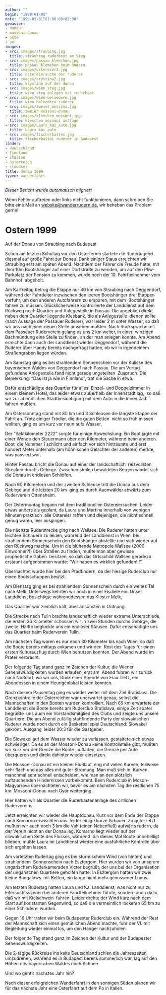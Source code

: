 ```yaml
---
author: ""
begin: "1999-01-01"
date: "1999-01-01T01:00:00+02:00"
gewässer:
- donau
- mossoni-donau
- oste
- po
images:
- src: images/straubing.jpg
  title: straubing ruderboot am Steg
- src: images/passau_klemchen.jpg
  title: passau klemchen beim Rudern
- src: images/ostereier2.jpg
  title: ostereiersuche der ruderer
- src: images/krystina2.jpg
  title: krystina auf der donau
- src: images/wien_steg.jpg
  title: wien steg anlegen mit ruderboot
- src: images/wien-belvedere.jpg
  title: wien belvedere ruderer
- src: images/zweier_mossoni.jpg
  title: zweier mossoni-donau
- src: images/klemchen_mossoni.jpg
  title: klemchen mossoni umtrage
- src: images/Laura_kai_auto.jpg
  title: Laura kai auto
- src: images/fischerbastei.jpg
  title: fischerbastei ruderer in Budapest
länder:
- deutschland
- finnland
- italien
- österreich
- slowakei
title: donau 1999
typen: wanderfahrt
---
```



*Dieser Bericht wurde automatisch migriert*

Wenn Fehler auftreten oder links nicht funktionieren, dann schreiben Sie bitte eine Mail an website@wanderrudern.de, wir beheben das Problem gerne!



# Ostern 1999


Auf der Donau von Straubing nach Budapest

Schon am letzten Schultag vor den Osterferien startete die Ruderjugend diesmal auf große Fahrt zur Donau. Dank einiger Staus erreichten wir  Straubing erst am späten Abend. Nachdem der Fahrer die Freude hatte, mit dem 10m Bootshänger auf einer Dorfstraße zu wenden, um auf den Pkw-Parkplatz der Pension zu kommen, wurde noch der 10. Fahrtteilnehmer vom Bahnhof  abgeholt.

Am Karfreitag betrug die Etappe nur 40 km von Straubing nach Deggendorf, während der Fahrtleiter inzwischen den leeren Bootshänger drei Etappen vorfuhr, um den anderen Autofahrern zu ersparen, mit dem  Bootshänger fahren zu müssen. Glücklicherweise kontrollierte der Landdienst auf dem Rückweg noch Quartier und Anlegestelle in Passau. Die angeblich direkt neben dem Quartier liegende Kiesbank, die als Anlegestelle  dienen sollte (nach Aussage der Passauer Ruderer), war leider 2 m unter Wasser, so daß wir uns nach einer neuen Stelle umsehen mußten. Nach Rücksprache mit dem Passauer Ruderverein gelang es uns 2 km weiter, in einer  winzigen Bachmündung eine Stelle zu finden, an der man anlegen konnte. Am Abend erreichte dann auch der Landdienst wieder Deggendorf, während die Ruderer über Handy bereits nachgefragt hatten, ob wir in irgendeinem  Straßengraben liegen würden.

Am Samstag ging es bei strahlendem Sonnenschein vor der Kulisse des bayerischen Waldes von Deggendorf nach Passau. Die am Vortag gefundene Anlegestelle fand nicht gerade ungeteilten  Zuspruch. Die Bemerkung: “Das ist ja wie in Finnland”, traf die Sache in etwa.

Dafür entschädigte das Quartier für alles. Einzel- und Doppelzimmer in einem kleinem Hotel, das leider etwas außerhalb der Innenstadt lag,  so daß wir zur abendlichen Stadtbesichtigung mit dem Auto in die Innenstadt fahren mußten.

Am Ostersonntag stand mit 80 km und 3 Schleusen die längste Etappe der Fahrt an. Trotz einiger Trödler, die die guten Betten  nicht so früh missen wollten, ging es um kurz vor neun aufs Wasser.

Der “Sektkilometer 2222” sorgte für einige Abwechslung: Ein Boot jagte mit einer Wende den Steuermann über den Kilometer, während beim anderen Boot  die Nummer 1 schlicht und einfach vor sich hinträumte und erst hundert Meter unterhalb (am höhnischen Gelächter der anderen) merkte, was passiert war.

Hinter Passau bricht die Donau auf einer der landschaftlich  reizvollsten Strecken durchs Gebirge. Zwischen steilen bewaldeten Bergen windet sich die Donau in endlosen Schleifen.

Nach 60 Kilometern und der zweiten Schleuse tritt die Donau aus dem Gebirge und die letzten 20 km  ging es durch Auenwälder abwärts zum Ruderverein Ottensheim.

Der Ostermontag begann mit dem traditionellen Ostereiersuchen. Leider etwas anders als geplant, da Laura und Martina innerhalb von wenigen Minuten praktisch  alle Ostereier rafften und diejenigen, die nicht schnell genug waren, leer ausgingen.

Die nächste Ruderstrecke ging nach Wallsee. Die Ruderer hatten unter leichten Schauern zu leiden, während der Landdienst in Wien  bei strahlendem Sonnenschein den Bootshänger abstellte und sich wieder auf den Rückweg machte. Um in die blühende Metropole Wallsee (2000 Einwohner?!) über Straßen zu finden, mußte man aber gewisse prophetische Gaben  besitzen, so daß das Ortsschild Wallsee geradezu erstaunt aufgenommen wurde: “Wir haben es wirklich gefunden!!!”.

Übernachtet wurde hier bei den Pfadfindern, da der hiesige Ruderclub nur einen Bootsschuppen besitzt.

Am Dienstag ging es bei strahlendem Sonnenschein durch ein weites Tal nach Melk. Unterwegs kehrten wir noch in einer Eisdiele ein. Unser Landdienst besichtigte währenddessen das Kloster Melk.

Das Quartier war ziemlich kalt, aber ansonsten in Ordnung.

Die Strecke nach Tulln brachte landschaftlich wieder extreme Unterschiede, die ersten 36 Kilometer schossen wir in zwei Stunden durchs Gebirge, die zweite  Hälfte beglückte uns ein endloser Stausee. Dafür entschädigte uns das Quartier beim Ruderverein Tulln.

Am nächsten Tag waren es nur noch 30 Kilometer bis nach Wien, so daß die Boote bereits mittags ankamen und wir den  Rest des Tages für einen ersten Kulturausflug durch Wien benutzen konnten. Der Abend wurde im Prater verbracht.

Der folgende Tag stand ganz im Zeichen der Kultur, die Wiener Sehenswürdigkeiten wurden erlaufen, erst am  Abend fuhren wir zurück nach Nußdorf, wo wir uns, Dank einer Spende von Frau Tietz, ein Abendessen in einem Heurigenlokal leisten konnten.

Nach diesem Pausentag ging es wieder weiter mit dem Ziel Bratislava. Die  Grenzkontrolle der Österreicher war unerwartet genau, selbst die Mannschaften in den Booten wurden kontrolliert. Nach 65 km erwartete der Landdienst die Boote bereits am Ruderclub Bratislava, einige Zeit später begrüßte  uns auch ein Vorstandsmitglied des Clubs und zeigte uns unsere Quartiere. Die am Abend zufällig stattfindende Party der slowakischen Ruderer wurde noch durch ein Basketballspiel Deutschland: Slowakei gekrönt. Ausgang  leider 20:3 für die Gastgeber.

Die Slowakei auf dem Wasser wieder zu verlassen, gestaltete sich etwas schwieriger. Da es an der Mossoni-Donau keine Kontrollstelle gibt, mußten wir kurz vor der Grenze die Boote  aufladen, die Grenze per Auto überqueren und direkt dahinter wieder einsetzen.

Die Mossoni-Donau ist ein kleiner Flußlauf, eng mit vielen Kurven, teilweise sehr flach und das alles mit guter Strömung. Man muß sich in  Kurven manchmal sehr schnell entscheiden, wie man an den plötzlich auftauchenden Hindernissen vorbeikommt. Beim Ruderclub in Moson-Magyarrova übernachteten wir, bevor es am nächsten Tag die restlichen 75 km  Mossoni-Donau nach Györ weiterging.

Hier hatten wir als Quartier die Ruderkastenanlage des örtlichen Rudervereins.

Jetzt erreichten wir wieder die Hauptdonau. Kurz vor dem Ende der Etappe nach Komarno erwischten uns  leider einige kurze Schauer. Zu guter letzt mußten wir auch noch 3 km die Vah (einen Nebenfluß) aufwärts rudern, da der Verein nicht an der Donau lag. Komarno liegt wieder auf der slowakischen Seite des Flusses, während  die dieses Mal Boote unbehelligt blieben, mußte Laura im Landdienst wieder eine ausführliche Kontrolle über sich ergehen lassen.

Am vorletzten Rudertag ging es bei stürmischem Wind (von hinten) und strahlendem  Sonnenschein nach Esztergom. Hier wurden wir von unserem ungarischem Ruderkameraden Victor begrüßt, der uns bei der Organisation der ungarischen Quartiere geholfen hatte. In Esztergom hatten wir zwei kleine Bungalows  mit Betten, ein lange nicht mehr genossener Luxus.

Am letzten Rudertag hatten Laura und Kai Landdienst, was nicht nur zu Eifersuchtsszenen bei anderen Fahrtteilnehmer führte, sondern auch dazu, daß wir mit Kielschwein  fuhren. Leider drehte der Wind kurz nach dem Start auf konstanten Gegenwind, so daß die vermeintlich lockeren 65 km zu einer Schinderei wurden.

Gegen 16 Uhr trafen wir beim Budapester Ruderclub ein. Während der Rest  der Mannschaft sich einen gemütlichen Abend machte, fuhr der VL mit Begleitung wieder einmal los, um den Hänger nachzuholen.

Der folgende Tag stand ganz im Zeichen der Kultur und der Budapester Sehenswürdigkeiten.

Die 2-tägige Rückreise ins kalte Deutschland schien die Jahreszeiten umzudrehen, während es in Budapest bereits sommerlich war, lag auf den Höhen des bayerischen Waldes noch Schnee.

Und wo geht’s nächstes Jahr hin?

Nach dieser erfolgreichen Wanderfahrt in den sonnigen Süden planen wir für das nächste Jahr eine Osterfahrt auf dem Po in Italien.
